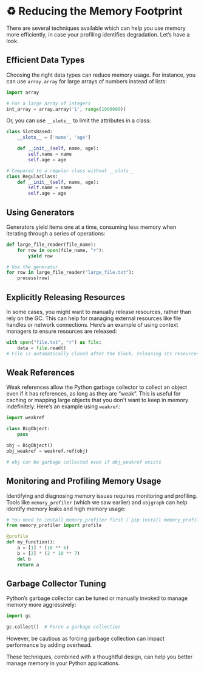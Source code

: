 # ♻️ Reducing the Memory Footprint

There are several techniques available which can help you use memory more efficiently, in case your profiling identifies degradation. Let’s have a look. 

## Efficient Data Types

Choosing the right data types can reduce memory usage. For instance, you can use `array.array` for large arrays of numbers instead of lists:

```python
import array

# For a large array of integers
int_array = array.array('i', range(1000000))
```

Or, you can use `__slots__` to limit the attributes in a class:

```python
class SlotsBased:
    __slots__ = ['name', 'age']

    def __init__(self, name, age):
        self.name = name
        self.age = age

# Compared to a regular class without __slots__
class RegularClass:
    def __init__(self, name, age):
        self.name = name
        self.age = age
```

## Using Generators

Generators yield items one at a time, consuming less memory when iterating through a series of operations:

```python
def large_file_reader(file_name):
    for row in open(file_name, "r"):
        yield row

# Use the generator
for row in large_file_reader("large_file.txt"):
    process(row)
```

## Explicitly Releasing Resources

In some cases, you might want to manually release resources, rather than rely on the GC. This can help for managing external resources like file handles or network connections. Here’s an example of using context managers to ensure resources are released:

```python
with open("file.txt", "r") as file:
    data = file.read()
# File is automatically closed after the block, releasing its resources.
```

## Weak References

Weak references allow the Python garbage collector to collect an object even if it has references, as long as they are “weak”. This is useful for caching or mapping large objects that you don't want to keep in memory indefinitely. Here’s an example using `weakref`:

```python
import weakref

class BigObject:
    pass

obj = BigObject()
obj_weakref = weakref.ref(obj)

# obj can be garbage collected even if obj_weakref exists
```

## Monitoring and Profiling Memory Usage

Identifying and diagnosing memory issues requires monitoring and profiling. Tools like `memory_profiler` (which we saw earlier) and `objgraph` can help identify memory leaks and high memory usage:

```python
# You need to install memory_profiler first (`pip install memory_profiler`)
from memory_profiler import profile

@profile
def my_function():
    a = [1] * (10 ** 6)
    b = [2] * (2 * 10 ** 7)
    del b
    return a
```

## Garbage Collector Tuning

Python’s garbage collector can be tuned or manually invoked to manage memory more aggressively:

```python
import gc

gc.collect()  # Force a garbage collection
```

However, be cautious as forcing garbage collection can impact performance by adding overhead.

These techniques, combined with a thoughtful design, can help you better manage memory in your Python applications.